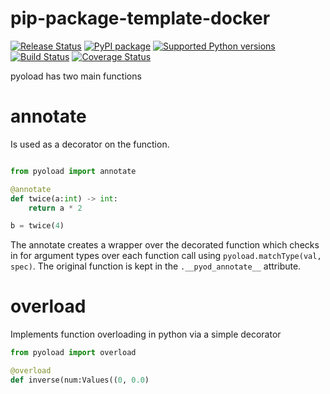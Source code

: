 # pip-package-template-docker

[![Release Status](https://github.com/ken-morel/pyoload/actions/workflows/python-publish.yml/badge.svg)](https://github.com/ken-morel/pyoload/releases)
[![PyPI package](https://badge.fury.io/py/pyoload.svg)](https://pypi.org/project/pyoload)
[![Supported Python versions](https://img.shields.io/pypi/pyversions/pyoload)](https://pypi.org/project/pyoload)
[![Build Status](https://github.com/ken-morel/pyoload/actions/workflows/test.yml/badge.svg?branch=main)](https://github.com/ken-morel/pyoload/tree/main)
[![Coverage Status](https://coveralls.io/repos/github/ken-morel/pyoload/badge.svg?branch=main)](https://coveralls.io/github/ken-morel/pyoload?branch=main)

pyoload has two main functions

annotate
========
Is used as a decorator on the function.
```python

from pyoload import annotate

@annotate
def twice(a:int) -> int:
    return a * 2

b = twice(4)
```
The annotate creates a wrapper over the decorated function which checks in for argument types over each function call using `pyoload.matchType(val, spec)`.
The original function is kept in the `.__pyod_annotate__` attribute.

overload
========
Implements function overloading in python via a simple decorator

```python
from pyoload import overload

@overload
def inverse(num:Values((0, 0.0)
```
